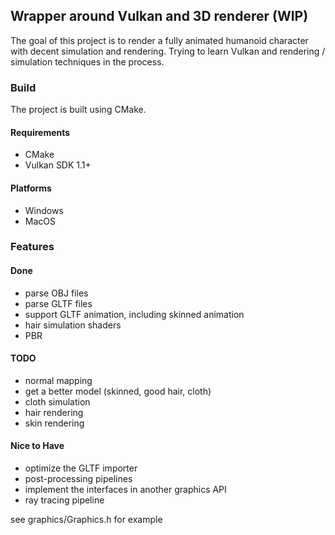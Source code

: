## Wrapper around Vulkan and 3D renderer (WIP)

The goal of this project is to render a fully animated humanoid character with decent simulation and rendering. Trying to learn Vulkan and rendering / simulation techniques in the process.

### Build
The project is built using CMake. 

#### Requirements
- CMake
- Vulkan SDK 1.1+

#### Platforms
- Windows
- MacOS

### Features
#### Done
- parse OBJ files
- parse GLTF files 
- support GLTF animation, including skinned animation
- hair simulation shaders
- PBR

#### TODO
- normal mapping
- get a better model (skinned, good hair, cloth)
- cloth simulation
- hair rendering
- skin rendering

#### Nice to Have
- optimize the GLTF importer
- post-processing pipelines
- implement the interfaces in another graphics API
- ray tracing pipeline
  
see graphics/Graphics.h for example 
